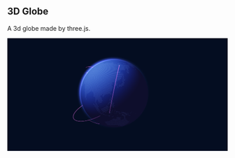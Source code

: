 ## 3D Globe

A 3d globe made by three.js.

![](./screenshots/Screenshot%20from%202022-09-29%2016-30-26.png)
